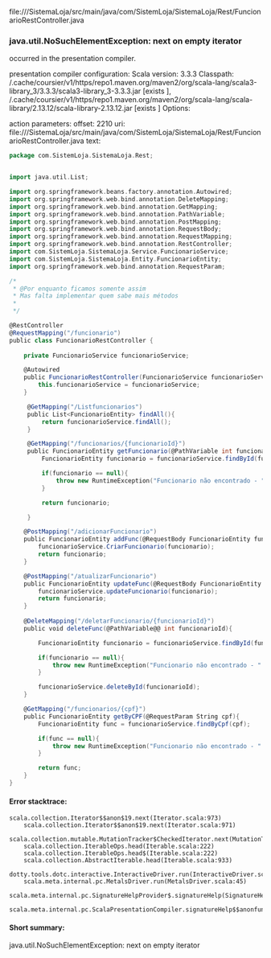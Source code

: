 file://<WORKSPACE>/SistemaLoja/src/main/java/com/SistemLoja/SistemaLoja/Rest/FuncionarioRestController.java
### java.util.NoSuchElementException: next on empty iterator

occurred in the presentation compiler.

presentation compiler configuration:
Scala version: 3.3.3
Classpath:
<HOME>/.cache/coursier/v1/https/repo1.maven.org/maven2/org/scala-lang/scala3-library_3/3.3.3/scala3-library_3-3.3.3.jar [exists ], <HOME>/.cache/coursier/v1/https/repo1.maven.org/maven2/org/scala-lang/scala-library/2.13.12/scala-library-2.13.12.jar [exists ]
Options:



action parameters:
offset: 2210
uri: file://<WORKSPACE>/SistemaLoja/src/main/java/com/SistemLoja/SistemaLoja/Rest/FuncionarioRestController.java
text:
```scala
package com.SistemLoja.SistemaLoja.Rest;


import java.util.List;

import org.springframework.beans.factory.annotation.Autowired;
import org.springframework.web.bind.annotation.DeleteMapping;
import org.springframework.web.bind.annotation.GetMapping;
import org.springframework.web.bind.annotation.PathVariable;
import org.springframework.web.bind.annotation.PostMapping;
import org.springframework.web.bind.annotation.RequestBody;
import org.springframework.web.bind.annotation.RequestMapping;
import org.springframework.web.bind.annotation.RestController;
import com.SistemLoja.SistemaLoja.Service.FuncionarioService;
import com.SistemLoja.SistemaLoja.Entity.FuncionarioEntity;
import org.springframework.web.bind.annotation.RequestParam;

/*
 * @Por enquanto ficamos somente assim
 * Mas falta implementar quem sabe mais métodos 
 *  
 */

@RestController
@RequestMapping("/funcionario")
public class FuncionarioRestController {
    
    private FuncionarioService funcionarioService;

    @Autowired
    public FuncionarioRestController(FuncionarioService funcionarioService){
        this.funcionarioService = funcionarioService;
    }

     @GetMapping("/Listfuncionarios")
     public List<FuncionarioEntity> findAll(){
         return funcionarioService.findAll();
     }

     @GetMapping("/funcionarios/{funcionarioId}")
     public FuncionarioEntity getFuncionario(@PathVariable int funcionarioId){
         FuncionarioEntity funcionario = funcionarioService.findById(funcionarioId);

         if(funcionario == null){
             throw new RuntimeException("Funcionario não encontrado - " + funcionarioId);
         }

         return funcionario;

     }

    @PostMapping("/adicionarFuncionario")
    public FuncionarioEntity addFunc(@RequestBody FuncionarioEntity funcionario){
        funcionarioService.CriarFuncionario(funcionario);
        return funcionario;
    }

    @PostMapping("/atualizarFuncionario")
    public FuncionarioEntity updateFunc(@RequestBody FuncionarioEntity funcionario){
        funcionarioService.updateFuncionario(funcionario);
        return funcionario;
    }
    
    @DeleteMapping("/deletarFuncionario/{funcionarioId}")
    public void deleteFunc(@PathVariable@@ int funcionarioId){

        FuncionarioEntity funcionario = funcionarioService.findById(funcionarioId);

        if(funcionario == null){
            throw new RuntimeException("Funcionario não encontrado - " + funcionarioId);
        }

        funcionarioService.deleteById(funcionarioId);
    }

    @GetMapping("/funcionarios/{cpf}")
    public FuncionarioEntity getByCPF(@RequestParam String cpf){
        FuncionarioEntity func = funcionarioService.findByCpf(cpf);

        if(func == null){
            throw new RuntimeException("Funcionario não encontrado - " + cpf);
        }

        return func;
    }
}
```



#### Error stacktrace:

```
scala.collection.Iterator$$anon$19.next(Iterator.scala:973)
	scala.collection.Iterator$$anon$19.next(Iterator.scala:971)
	scala.collection.mutable.MutationTracker$CheckedIterator.next(MutationTracker.scala:76)
	scala.collection.IterableOps.head(Iterable.scala:222)
	scala.collection.IterableOps.head$(Iterable.scala:222)
	scala.collection.AbstractIterable.head(Iterable.scala:933)
	dotty.tools.dotc.interactive.InteractiveDriver.run(InteractiveDriver.scala:168)
	scala.meta.internal.pc.MetalsDriver.run(MetalsDriver.scala:45)
	scala.meta.internal.pc.SignatureHelpProvider$.signatureHelp(SignatureHelpProvider.scala:40)
	scala.meta.internal.pc.ScalaPresentationCompiler.signatureHelp$$anonfun$1(ScalaPresentationCompiler.scala:435)
```
#### Short summary: 

java.util.NoSuchElementException: next on empty iterator